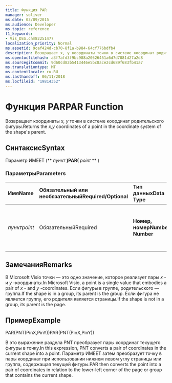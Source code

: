 ```yaml
---
title: Функция PAR
manager: soliver
ms.date: 03/09/2015
ms.audience: Developer
ms.topic: reference
f1_keywords:
- Vis_DSS.chm82251477
localization_priority: Normal
ms.assetid: 9caf424d-cb70-8f1a-b984-64cf776bdfb4
description: Возвращает x, y координаты точки в системе координат родительского фигуры.
ms.openlocfilehash: a3f7afd3f9bc988a20526451a6d7d7081d27a2d8
ms.sourcegitcommit: 9d60cd82b5413446e5bc8ace2cd689f683fb41a7
ms.translationtype: MT
ms.contentlocale: ru-RU
ms.lasthandoff: 06/11/2018
ms.locfileid: "19814352"
---
```

# <a name="par-function"></a><span data-ttu-id="a455e-103">Функция PAR</span><span class="sxs-lookup"><span data-stu-id="a455e-103">PAR Function</span></span>

<span data-ttu-id="a455e-104">Возвращает координаты _x, y_ точки в системе координат родительского фигуры.</span><span class="sxs-lookup"><span data-stu-id="a455e-104">Returns the  _x,y_ coordinates of a point in the coordinate system of the shape's parent.</span></span> 
  
## <a name="syntax"></a><span data-ttu-id="a455e-105">Синтаксис</span><span class="sxs-lookup"><span data-stu-id="a455e-105">Syntax</span></span>

<span data-ttu-id="a455e-106">Параметр ИМЕЕТ (** *пункт* **)</span><span class="sxs-lookup"><span data-stu-id="a455e-106">PAR(** *point* ** )</span></span> 
  
### <a name="parameters"></a><span data-ttu-id="a455e-107">Параметры</span><span class="sxs-lookup"><span data-stu-id="a455e-107">Parameters</span></span>

|<span data-ttu-id="a455e-108">**Имя**</span><span class="sxs-lookup"><span data-stu-id="a455e-108">**Name**</span></span>|<span data-ttu-id="a455e-109">**Обязательный или необязательный**</span><span class="sxs-lookup"><span data-stu-id="a455e-109">**Required/Optional**</span></span>|<span data-ttu-id="a455e-110">**Тип данных**</span><span class="sxs-lookup"><span data-stu-id="a455e-110">**Data Type**</span></span>|<span data-ttu-id="a455e-111">**Описание**</span><span class="sxs-lookup"><span data-stu-id="a455e-111">**Description**</span></span>|
|:-----|:-----|:-----|:-----|
| <span data-ttu-id="a455e-112">_пункт_</span><span class="sxs-lookup"><span data-stu-id="a455e-112">_point_</span></span> <br/> |<span data-ttu-id="a455e-113">Обязательный</span><span class="sxs-lookup"><span data-stu-id="a455e-113">Required</span></span>  <br/> |<span data-ttu-id="a455e-114">**Номер, номер**</span><span class="sxs-lookup"><span data-stu-id="a455e-114">**Number, Number**</span></span> <br/> |<span data-ttu-id="a455e-115">Координаты точки в системе координат текущей фигуры.</span><span class="sxs-lookup"><span data-stu-id="a455e-115">The coordinates of the point in the coordinate system of the current shape.</span></span>  <br/> |
   
## <a name="remarks"></a><span data-ttu-id="a455e-116">Замечания</span><span class="sxs-lookup"><span data-stu-id="a455e-116">Remarks</span></span>

<span data-ttu-id="a455e-117">В Microsoft Visio точки — это одно значение, которое реализует пары *x* - и *y* -координаты.</span><span class="sxs-lookup"><span data-stu-id="a455e-117">In Microsoft Visio, a point is a single value that embodies a pair of  *x*  - and  *y*  -coordinates.</span></span> <span data-ttu-id="a455e-118">Если фигуры в группе, родительского — группа.</span><span class="sxs-lookup"><span data-stu-id="a455e-118">If the shape is in a group, its parent is the group.</span></span> <span data-ttu-id="a455e-119">Если фигура не является группу, его родителя является страницы.</span><span class="sxs-lookup"><span data-stu-id="a455e-119">If the shape is not in a group, its parent is the page.</span></span> 
  
## <a name="example"></a><span data-ttu-id="a455e-120">Пример</span><span class="sxs-lookup"><span data-stu-id="a455e-120">Example</span></span>

<span data-ttu-id="a455e-121">PAR(PNT(PinX,PinY))</span><span class="sxs-lookup"><span data-stu-id="a455e-121">PAR(PNT(PinX,PinY))</span></span> 
  
<span data-ttu-id="a455e-122">В это выражение раздела PNT преобразует пары координат текущего фигуры в точку.</span><span class="sxs-lookup"><span data-stu-id="a455e-122">In this expression, PNT converts a pair of coordinates in the current shape into a point.</span></span> <span data-ttu-id="a455e-123">Параметр ИМЕЕТ затем преобразует точку в пары координат при использовании нижнем левом углу страницы или группа, содержащая текущей фигуры.</span><span class="sxs-lookup"><span data-stu-id="a455e-123">PAR then converts the point into a pair of coordinates in relation to the lower-left corner of the page or group that contains the current shape.</span></span> 
  

